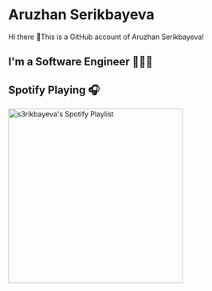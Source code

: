 # Aruzhan Serikbayeva

Hi there 👋This is a GitHub account of Aruzhan Serikbayeva!

## I'm a Software Engineer 👨🏻‍💻

## Spotify Playing 🎧
[<img src="https://now-playing-codestackr.vercel.app/api/spotify-playing" alt="s3rikbayeva's Spotify Playlist" width="350" />](https://open.spotify.com/playlist/37i9dQZF1DWWQRwui0ExPn?si=ECAgoRgbQZ2nikPy_50P7A)
